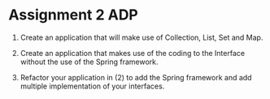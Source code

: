 # Assignment 2 ADP
1. Create an application that will make use of Collection, List, Set and Map.

2. Create an application that makes use of the coding to the Interface without the use of the Spring framework.

3. Refactor your application in (2) to add the Spring framework and add multiple implementation of your interfaces.

